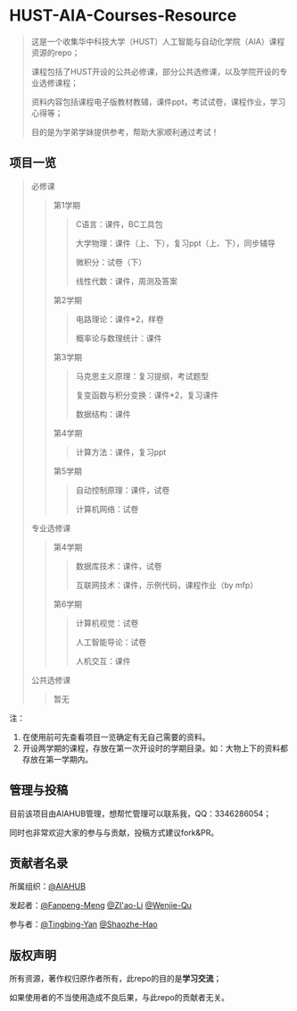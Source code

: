 # HUST-AIA-Courses-Resource
> 这是一个收集华中科技大学（HUST）人工智能与自动化学院（AIA）课程资源的repo；
>
> 课程包括了HUST开设的公共必修课，部分公共选修课，以及学院开设的专业选修课程；
>
> 资料内容包括课程电子版教材教辅，课件ppt，考试试卷，课程作业，学习心得等；
>
> 目的是为学弟学妹提供参考，帮助大家顺利通过考试！

## 项目一览

> 必修课
>
> > 第1学期
> >
> > > C语言：课件，BC工具包
> > >
> > > 大学物理：课件（上、下），复习ppt（上、下），同步辅导
> > >
> > > 微积分：试卷（下）
> > >
> > > 线性代数：课件，周测及答案
> >
> > 第2学期
> >
> > > 电路理论：课件*2，样卷
> > >
> > > 概率论与数理统计：课件
> >
> > 第3学期
> >
> > > 马克思主义原理：复习提纲，考试题型
> > >
> > > 复变函数与积分变换：课件*2，复习课件
> > >
> > > 数据结构：课件
> >
> > 第4学期
> >
> > > 计算方法：课件，复习ppt
> >
> > 第5学期
> >
> > > 自动控制原理：课件，试卷
> > >
> > > 计算机网络：试卷
>
> 专业选修课
>
> > 第4学期
> >
> > > 数据库技术：课件，试卷
> > >
> > > 互联网技术：课件，示例代码，课程作业（by mfp）
> >
> > 第6学期
> >
> > > 计算机视觉：试卷
> > >
> > > 人工智能导论：试卷
> > >
> > > 人机交互：课件
>
> 公共选修课
>
> > 暂无

注：

1. 在使用前可先查看项目一览确定有无自己需要的资料。
2. 开设两学期的课程，存放在第一次开设时的学期目录。如：大物上下的资料都存放在第一学期内。

## 管理与投稿

目前该项目由AIAHUB管理，想帮忙管理可以联系我，QQ：3346286054；

同时也非常欢迎大家的参与与贡献，投稿方式建议fork&PR。

## 贡献者名录

所属组织：[@AIAHUB](https://github.com/AIAHUB)

发起者：[@Fanpeng-Meng](https://github.com/mfp0610)   [@ZI'ao-Li](https://github.com/Leeziao)   [@Wenjie-Qu](https://github.com/quwenjie)

参与者：[@Tingbing-Yan]()   [@Shaozhe-Hao](https://github.com/haoosz)

## 版权声明

所有资源，著作权归原作者所有，此repo的目的是**学习交流**；

如果使用者的不当使用造成不良后果，与此repo的贡献者无关。